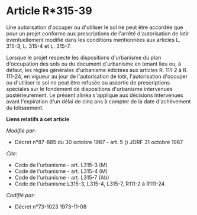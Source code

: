 # Article R*315-39

Une autorisation d'occuper ou d'utiliser le sol ne peut être accordée que pour un projet conforme aux prescriptions de
l'arrêté d'autorisation de lotir éventuellement modifié dans les conditions mentionnées aux articles L. 315-3, L. 315-4 et L.
315-7.

Lorsque le projet respecte les dispositions d'urbanisme du plan d'occupation des sols ou du document d'urbanisme en tenant
lieu ou, à défaut, les règles générales d'urbanisme édictées aux articles R. 111-2 à R. 111-24, en vigueur au jour de
l'autorisation de lotir, l'autorisation d'occuper ou d'utiliser le sol ne peut être refusée ou assortie de prescriptions
spéciales sur le fondement de dispositions d'urbanisme intervenues postérieurement. Le présent alinéa s'applique aux
décisions intervenues avant l'expiration d'un délai de cinq ans à compter de la date d'achèvement du lotissement.

**Liens relatifs à cet article**

_Modifié par_:

  - Décret n°87-885 du 30 octobre 1987 - art. 5 () JORF 31 octobre 1987

_Cite_:

  - Code de l'urbanisme - art. L315-3 (M)
  - Code de l'urbanisme - art. L315-4 (M)
  - Code de l'urbanisme - art. L315-7 (Ab)
  - Code de l'urbanisme L315-3, L315-4, L315-7, R111-2 à R111-24

_Codifié par_:

  - Décret n°73-1023 1973-11-08

